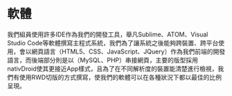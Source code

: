 # 軟體
我們組員使用許多IDE作為我們的開發工具，舉凡Sublime、ATOM、Visual Studio Code等軟體撰寫主程式系統，我們為了讓系統之後能夠跨裝置、跨平台使用，會以網頁語言（HTML5、CSS、JavaScript、JQuery）作為我們前端的開發語言，而後端部分則是以（MySQL、PHP）串接網頁，主要的版型採用nativDroid使其更接近App樣式，且為了在不同解析度的裝置能清楚進行檢視，我們有使用RWD切版的方式撰寫，使我們的軟體可以在各種狀況下都以最佳的比例呈現。
